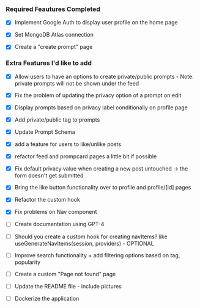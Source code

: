 ### Required Feautures Completed

- [x] Implement Google Auth to display user profile on the home page

- [x] Set MongoDB Atlas connection

- [x] Create a "create prompt" page

### Extra Features I'd like to add

- [x] Allow users to have an options to create private/public prompts - Note: private prompts will not be shown under the feed

- [x] Fix the problem of updating the privacy option of a prompt on edit

- [x] Display prompts based on privacy label conditionally on profile page

- [x] Add private/public tag to prompts

- [x] Update Prompt Schema

- [x] add a feature for users to like/unlike posts

- [x] refactor feed and prompcard pages a little bit if possible

- [x] Fix default privacy value when creating a new post untouched -> the form doesn't get submitted

- [x] Bring the like button functionality over to profile and profile/[id] pages

- [x] Refactor the custom hook

- [x] Fix problems on Nav component

- [ ] Create documentation using GPT-4

- [ ] Should you create a custom hook for creating navItems? like useGenerateNavItems(session, providers) - OPTIONAL

- [ ] Improve search functionality + add filtering options based on tag, popularity

- [ ] Create a custom "Page not found" page

- [ ] Update the README file - include pictures

- [ ] Dockerize the application
